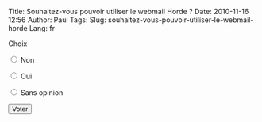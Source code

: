 Title: Souhaitez-vous pouvoir utiliser le webmail Horde ?
Date: 2010-11-16 12:56
Author: Paul
Tags: 
Slug: souhaitez-vous-pouvoir-utiliser-le-webmail-horde
Lang: fr

<form accept-charset="UTF-8" action="https://www.ezvan.fr/rss.xml" id="poll-view-voting" method="post">

<label class="element-invisible" for="edit-choice">Choix </label>

<input class="form-radio" id="edit-choice-1" name="choice" type="radio" value="1"></input>
<label class="option" for="edit-choice-1">Non </label>

<input class="form-radio" id="edit-choice-2" name="choice" type="radio" value="2"></input>
<label class="option" for="edit-choice-2">Oui </label>

<input class="form-radio" id="edit-choice-3" name="choice" type="radio" value="3"></input>
<label class="option" for="edit-choice-3">Sans opinion </label>

<input class="form-submit" id="edit-vote" name="op" type="submit" value="Voter"></input>

<input name="form_build_id" type="hidden" value="form-QSXO3KKIEm7VsE0ob30RPn3cZFJlGPWDfojldaHBWM4"></input>

<input name="form_id" type="hidden" value="poll_view_voting"></input>

</form>

